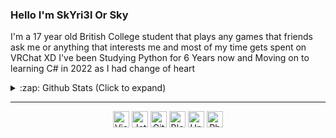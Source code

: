 ### Hello I'm SkYri3l Or Sky
<p>
  I'm a 17 year old British College student that plays any games that friends ask me or anything that interests me and most of my time gets spent on VRChat XD
  I've been Studying Python for 6 Years now and Moving on to learning C# in 2022 as I had change of heart
</p>

<details>
  <summary>:zap: Github Stats (Click to expand)</summary>
  
  <br />
  <p align="center">
    <img alt="SkYri3L's GitHub Stats" src="https://github-readme-stats.vercel.app/api?username=SkYri3L&show_icons=true&theme=radical" />
  </p>
  
  <p align="center">
    <img alt="Top Languages" src="https://github-readme-stats.vercel.app/api/top-langs/?username=SkYri3L&langs_count=8&theme=material-palenight" />
  </p>

  
  <br />
</details>



---
<p align="center">
  <img alt="Visual Studio 2019" width="26px" src="https://MintLily.lgbt/img/icons/github/vs2019.png" />
  <img alt="JetBrains Rider" width="26px" src="https://MintLily.lgbt/img/icons/github/rider.png" />
  <img alt="GitHub" width="26px" src="https://MintLily.lgbt/img/icons/github/github.png" />
  <img alt="Blender3D" width="26px" src="https://MintLily.lgbt/img/icons/github/Blender.ico" />
  <img alt="Unity3D" width="26px" src="https://MintLily.lgbt/img/icons/github/unity.png" />
  <img alt="Photoshop CC" width="26px" src="https://MintLily.lgbt/img/icons/github/photoshop.png" />
</p>

